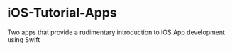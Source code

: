 # iOS-Tutorial-Apps
Two apps that provide a rudimentary introduction to iOS App development using Swift

